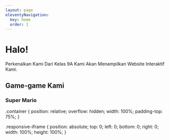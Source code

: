 ```yaml
---
layout: page
eleventyNavigation:
  key: home
  order: 1
---
```


# Halo!
Perkenalkan Kami Dari Kelas 9A Kami Akan Menampilkan Website Interaktif Kami.

## Game-game Kami

### Super Mario

<class>
  .container {
   position: relative;
   overflow: hidden;
   width: 100%;
   padding-top: 75%;
  }
  
  .responsive-iframe {
   position: absolute;
   top: 0;
   left: 0;
   bottom: 0;
   right: 0;
   width: 100%;
   height: 100%;
  }
</class>
<div class="container">
 <object data="https://game-scratch.vercel.app/" width="100%" height="100%" align="left" allowtransparency="true" frameborder="0" scrolling="no" class="responsive-iframe">
</object>
</div>
<i>*Hanya Bisa Menggunakan Keyboard</i>

## Siapa Kami?
Kami Adalah Orang Random

